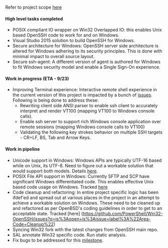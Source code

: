 
Refer to project scope [here](https://github.com/PowerShell/Win32-OpenSSH/wiki/Project-Scope)

#### High level tasks completed
 - POSIX compliant IO wrapper on Win32 Overlapped IO: this enables Unix based OpenSSH code to work for and on Windows. 
 - Visual Studio 2015 solution to build OpenSSH for Windows.
 - Secure architecture for Windows: OpenSSH server side architecture is altered for Windows adhering to its security principles. This is done with minimal impact to overall source layout. 
 - Secure ssh-agent: A different version of agent is authored for Windows to fit Windows security model and enable a Single Sign-On experience. 

#### Work in progress (ETA - 9/23)
 - Improving Terminal experience: Interactive remote shell experience in the current version of this project is impacted by a bunch of [issues](https://github.com/PowerShell/Win32-OpenSSH/labels/Area-Terminal%20experience). Following is being done to address these:
    - Rewriting client side ANSI parser to enable ssh client to accurately interpret and render VT100 (mapping VT100 to Windows console calls). 
    - Enable ssh server to support rich Windows console application over remote sessions (mapping Windows console calls to VT100)
    - Validating the following key strokes behavior on multiple SSH targets - CR+LF, BS, Tab and Arrow Keys. 

#### Work in pipeline
 - Unicode support in Windows: Windows APIs are typically UTF-16 based while on Unix, its UTF-8. Need to figure out a workable solution that would support both models. Details [here](https://github.com/PowerShell/Win32-OpenSSH/issues/319).  
 - POSIX File API support in Windows: Currently SFTP and SCP have significant Windows differentiated code. This enables effective Unix based code usage on Windows.  Tracked [here](https://github.com/PowerShell/Win32-OpenSSH/issues/320)
 - Code cleanup and refactoring: In entire project specific logic has been ifdef'ed and spread out at various places in the project in an attempt to achieve a workable solution on Windows. These need to be cleaned up and refactored as per OpenBSD's coding guidelines in order to get to an acceptable state. Tracked [here] (https://github.com/PowerShell/Win32-OpenSSH/issues?q=is%3Aopen+is%3Aissue+label%3A%22Area-Code+Cleanup%22)
 - Syncing Win32 fork with the latest changes from OpenSSH main repo.
 - SAL annotate Win32 specific code. Run static analysis.
 - Fix bugs to be addressed for this [milestone](https://github.com/PowerShell/Win32-OpenSSH/milestone/1). 

